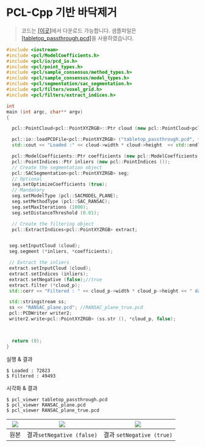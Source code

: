 # PCL-Cpp 기반 바닥제거 

> 코드는 [[이곳]](https://github.com/adioshun/gitBook_Tutorial_PCL/blob/master/Beginner/Part01-Chapter05-PCL-Cpp.cpp)에서 다운로드 가능합니다. 샘플파일은 [[tabletop_passthrough.pcd]](https://raw.githubusercontent.com/adioshun/gitBook_Tutorial_PCL/master/Beginner/sample/tabletop_passthrough.pcd)을 사용하였습니다. 

```cpp
#include <iostream>
#include <pcl/ModelCoefficients.h>
#include <pcl/io/pcd_io.h>
#include <pcl/point_types.h>
#include <pcl/sample_consensus/method_types.h>
#include <pcl/sample_consensus/model_types.h>
#include <pcl/segmentation/sac_segmentation.h>
#include <pcl/filters/voxel_grid.h>
#include <pcl/filters/extract_indices.h>

int
main (int argc, char** argv)
{

  pcl::PointCloud<pcl::PointXYZRGB>::Ptr cloud (new pcl::PointCloud<pcl::PointXYZRGB>), cloud_p (new pcl::PointCloud<pcl::PointXYZRGB>), cloud_f (new pcl::PointCloud<pcl::PointXYZRGB>);

  pcl::io::loadPCDFile<pcl::PointXYZRGB> ("tabletop_passthrough.pcd", *cloud);
  std::cout << "Loaded :" << cloud->width * cloud->height  << std::endl;

  pcl::ModelCoefficients::Ptr coefficients (new pcl::ModelCoefficients ());
  pcl::PointIndices::Ptr inliers (new pcl::PointIndices ());
  // Create the segmentation object
  pcl::SACSegmentation<pcl::PointXYZRGB> seg;
  // Optional
  seg.setOptimizeCoefficients (true);
  // Mandatory
  seg.setModelType (pcl::SACMODEL_PLANE);
  seg.setMethodType (pcl::SAC_RANSAC);
  seg.setMaxIterations (1000);
  seg.setDistanceThreshold (0.01);

  // Create the filtering object
  pcl::ExtractIndices<pcl::PointXYZRGB> extract;


 seg.setInputCloud (cloud);
 seg.segment (*inliers, *coefficients);

 // Extract the inliers
 extract.setInputCloud (cloud);
 extract.setIndices (inliers);
 extract.setNegative (false);//true
 extract.filter (*cloud_p);
 std::cerr << "Filtered : " << cloud_p->width * cloud_p->height << " data points." << std::endl;

 std::stringstream ss;
 ss << "RANSAC_plane.pcd"; //RANSAC_plane_true.pcd
 pcl::PCDWriter writer2;
 writer2.write<pcl::PointXYZRGB> (ss.str (), *cloud_p, false);

 

  return (0);
}
```


실행 & 결과
```
$ Loaded : 72823
$ Filtered : 49493 
```


시각화 & 결과

```
$ pcl_viewer tabletop_passthrough.pcd 
$ pcl_viewer RANSAC_plane.pcd  
$ pcl_viewer RANSAC_plane_true.pcd
```









|![](https://i.imgur.com/qhczRfW.png)|![](https://i.imgur.com/Upo7BZK.png)|![](https://i.imgur.com/j6HoJBy.png)|
|-|-|-|
|원본 | 결과`setNegative (false)` |결과 `setNegative (true)`|